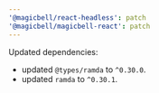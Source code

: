 ```yaml
---
'@magicbell/react-headless': patch
'@magicbell/magicbell-react': patch
---
```


Updated dependencies:

- updated `@types/ramda` to `^0.30.0`.
- updated `ramda` to `^0.30.1`.

